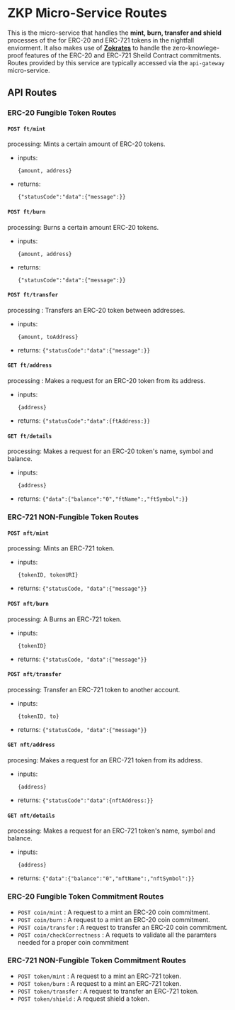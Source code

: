 # ZKP Micro-Service Routes 

This is the micro-service that handles the **mint, burn, transfer and shield** processes of the for ERC-20 and ERC-721 tokens in the nightfall enviorment. It also makes use of **[Zokrates](https://zokrates.github.io/)** to handle the zero-knowlege-proof features of the ERC-20 and ERC-721 Sheild Contract commitments. Routes provided by this service are typically accessed via the `api-gateway` micro-service. 

## API Routes
### ERC-20 Fungible Token Routes
#### `POST ft/mint`  

processing: Mints a certain amount of ERC-20 tokens.
-  inputs:
    ```
    {amount, address}
    ```
-  returns:
    ```
    {"statusCode":"data":{"message":}}
    ```
#### `POST ft/burn` 

processing: Burns a certain amount ERC-20 tokens.

-   inputs:
    ```
    {amount, address}
    ```
-  returns:
    ```
    {"statusCode":"data":{"message":}}
    ```
#### `POST ft/transfer`  

processing : Transfers an ERC-20 token between addresses.
-    inputs:
        ```
        {amount, toAddress}
        ```
-   returns:
        ```
        {"statusCode":"data":{"message":}}
        ```
#### `GET ft/address` 

processing : Makes a request for an ERC-20 token from its address.
-    inputs:
        ```
        {address}
        ```
-   returns:
        ```
        {"statusCode":"data":{ftAddress:}}
        ```
#### `GET ft/details` 
processing:  Makes a request for an ERC-20 token's name, symbol and balance.
-    inputs:
        ```
        {address}
        ```
-   returns:
        ```
        {"data":{"balance":"0","ftName":,"ftSymbol":}}
        ```

### ERC-721 NON-Fungible Token Routes
#### `POST nft/mint` 
processing: Mints an ERC-721 token.
-    inputs:
        ```
        {tokenID, tokenURI}
        ```
-   returns:
        ```
       {"statusCode, "data":{"message"}}
        ```
#### `POST nft/burn` 
processing: A Burns an ERC-721 token.
-    inputs:
        ```
        {tokenID}
        ```
-   returns:
        ```
       {"statusCode, "data":{"message"}}
        ```


#### `POST nft/transfer` 
processing: Transfer an ERC-721 token to another account.
-    inputs:
        ```
        {tokenID, to}
        ```
-   returns:
        ```
       {"statusCode, "data":{"message"}}
        ```
#### `GET nft/address` 
procesing: Makes a request for an ERC-721 token from its address.
-    inputs:
        ```
        {address}
        ```
-   returns:
        ```
        {"statusCode":"data":{nftAddress:}}
        ```
#### `GET nft/details` 
processing:  Makes a request for an ERC-721 token's name, symbol and balance.
-    inputs:
        ```
        {address}
        ```
-   returns:
        ```
        {"data":{"balance":"0","nftName":,"nftSymbol":}}
        ```
### ERC-20 Fungible Token Commitment Routes
- `POST coin/mint` : A request to a mint an ERC-20 coin commitment.
- `POST coin/burn` : A request to a mint an ERC-20 coin commitment.
- `POST coin/transfer` : A request to transfer an ERC-20 coin commitment.
- `POST coin/checkCorrectness` : A requets to validate all the paramters needed for a proper coin commitment

### ERC-721 NON-Fungible Token Commitment Routes
- `POST token/mint` : A request to a mint an ERC-721 token.
- `POST token/burn` : A request to a mint an ERC-721 token.
- `POST token/transfer` : A request to transfer an ERC-721 token.
- `POST token/shield` : A request shield a token.